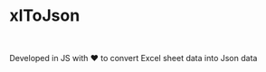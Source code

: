 <h1> xlToJson </h1>

<br />

<span> Developed in JS with ❤ to convert Excel sheet data into Json data </span>
